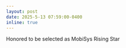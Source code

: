 ```yaml
---
layout: post
date: 2025-5-13 07:59:00-0400
inline: true
---
```

Honored to be selected as MobiSys Rising Star
